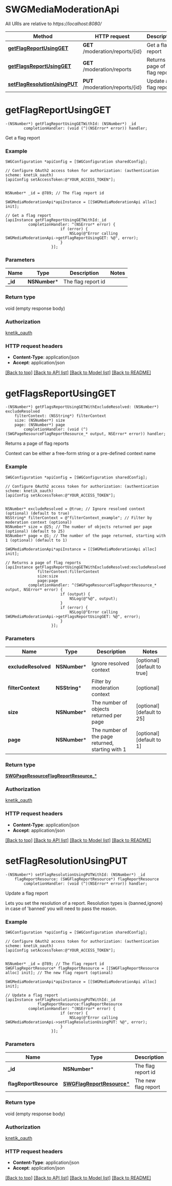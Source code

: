 # SWGMediaModerationApi

All URIs are relative to *https://localhost:8080/*

Method | HTTP request | Description
------------- | ------------- | -------------
[**getFlagReportUsingGET**](SWGMediaModerationApi.md#getflagreportusingget) | **GET** /moderation/reports/{id} | Get a flag report
[**getFlagsReportUsingGET**](SWGMediaModerationApi.md#getflagsreportusingget) | **GET** /moderation/reports | Returns a page of flag reports
[**setFlagResolutionUsingPUT**](SWGMediaModerationApi.md#setflagresolutionusingput) | **PUT** /moderation/reports/{id} | Update a flag report


# **getFlagReportUsingGET**
```objc
-(NSNumber*) getFlagReportUsingGETWithId: (NSNumber*) _id
        completionHandler: (void (^)(NSError* error)) handler;
```

Get a flag report

### Example 
```objc
SWGConfiguration *apiConfig = [SWGConfiguration sharedConfig];

// Configure OAuth2 access token for authorization: (authentication scheme: knetik_oauth)
[apiConfig setAccessToken:@"YOUR_ACCESS_TOKEN"];


NSNumber* _id = @789; // The flag report id

SWGMediaModerationApi*apiInstance = [[SWGMediaModerationApi alloc] init];

// Get a flag report
[apiInstance getFlagReportUsingGETWithId:_id
          completionHandler: ^(NSError* error) {
                        if (error) {
                            NSLog(@"Error calling SWGMediaModerationApi->getFlagReportUsingGET: %@", error);
                        }
                    }];
```

### Parameters

Name | Type | Description  | Notes
------------- | ------------- | ------------- | -------------
 **_id** | **NSNumber***| The flag report id | 

### Return type

void (empty response body)

### Authorization

[knetik_oauth](../README.md#knetik_oauth)

### HTTP request headers

 - **Content-Type**: application/json
 - **Accept**: application/json

[[Back to top]](#) [[Back to API list]](../README.md#documentation-for-api-endpoints) [[Back to Model list]](../README.md#documentation-for-models) [[Back to README]](../README.md)

# **getFlagsReportUsingGET**
```objc
-(NSNumber*) getFlagsReportUsingGETWithExcludeResolved: (NSNumber*) excludeResolved
    filterContext: (NSString*) filterContext
    size: (NSNumber*) size
    page: (NSNumber*) page
        completionHandler: (void (^)(SWGPageResourceFlagReportResource_* output, NSError* error)) handler;
```

Returns a page of flag reports

Context can be either a free-form string or a pre-defined context name

### Example 
```objc
SWGConfiguration *apiConfig = [SWGConfiguration sharedConfig];

// Configure OAuth2 access token for authorization: (authentication scheme: knetik_oauth)
[apiConfig setAccessToken:@"YOUR_ACCESS_TOKEN"];


NSNumber* excludeResolved = @true; // Ignore resolved context (optional) (default to true)
NSString* filterContext = @"filterContext_example"; // Filter by moderation context (optional)
NSNumber* size = @25; // The number of objects returned per page (optional) (default to 25)
NSNumber* page = @1; // The number of the page returned, starting with 1 (optional) (default to 1)

SWGMediaModerationApi*apiInstance = [[SWGMediaModerationApi alloc] init];

// Returns a page of flag reports
[apiInstance getFlagsReportUsingGETWithExcludeResolved:excludeResolved
              filterContext:filterContext
              size:size
              page:page
          completionHandler: ^(SWGPageResourceFlagReportResource_* output, NSError* error) {
                        if (output) {
                            NSLog(@"%@", output);
                        }
                        if (error) {
                            NSLog(@"Error calling SWGMediaModerationApi->getFlagsReportUsingGET: %@", error);
                        }
                    }];
```

### Parameters

Name | Type | Description  | Notes
------------- | ------------- | ------------- | -------------
 **excludeResolved** | **NSNumber***| Ignore resolved context | [optional] [default to true]
 **filterContext** | **NSString***| Filter by moderation context | [optional] 
 **size** | **NSNumber***| The number of objects returned per page | [optional] [default to 25]
 **page** | **NSNumber***| The number of the page returned, starting with 1 | [optional] [default to 1]

### Return type

[**SWGPageResourceFlagReportResource_***](SWGPageResourceFlagReportResource_.md)

### Authorization

[knetik_oauth](../README.md#knetik_oauth)

### HTTP request headers

 - **Content-Type**: application/json
 - **Accept**: application/json

[[Back to top]](#) [[Back to API list]](../README.md#documentation-for-api-endpoints) [[Back to Model list]](../README.md#documentation-for-models) [[Back to README]](../README.md)

# **setFlagResolutionUsingPUT**
```objc
-(NSNumber*) setFlagResolutionUsingPUTWithId: (NSNumber*) _id
    flagReportResource: (SWGFlagReportResource*) flagReportResource
        completionHandler: (void (^)(NSError* error)) handler;
```

Update a flag report

Lets you set the resolution of a report. Resolution types is {banned,ignore} in case of 'banned' you will need to pass the reason.

### Example 
```objc
SWGConfiguration *apiConfig = [SWGConfiguration sharedConfig];

// Configure OAuth2 access token for authorization: (authentication scheme: knetik_oauth)
[apiConfig setAccessToken:@"YOUR_ACCESS_TOKEN"];


NSNumber* _id = @789; // The flag report id
SWGFlagReportResource* flagReportResource = [[SWGFlagReportResource alloc] init]; // The new flag report (optional)

SWGMediaModerationApi*apiInstance = [[SWGMediaModerationApi alloc] init];

// Update a flag report
[apiInstance setFlagResolutionUsingPUTWithId:_id
              flagReportResource:flagReportResource
          completionHandler: ^(NSError* error) {
                        if (error) {
                            NSLog(@"Error calling SWGMediaModerationApi->setFlagResolutionUsingPUT: %@", error);
                        }
                    }];
```

### Parameters

Name | Type | Description  | Notes
------------- | ------------- | ------------- | -------------
 **_id** | **NSNumber***| The flag report id | 
 **flagReportResource** | [**SWGFlagReportResource***](SWGFlagReportResource*.md)| The new flag report | [optional] 

### Return type

void (empty response body)

### Authorization

[knetik_oauth](../README.md#knetik_oauth)

### HTTP request headers

 - **Content-Type**: application/json
 - **Accept**: application/json

[[Back to top]](#) [[Back to API list]](../README.md#documentation-for-api-endpoints) [[Back to Model list]](../README.md#documentation-for-models) [[Back to README]](../README.md)


